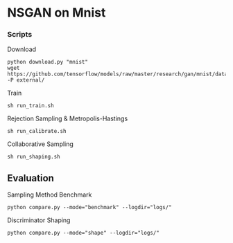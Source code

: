 # NSGAN on Mnist

### Scripts

Download
```
python download.py "mnist"
wget https://github.com/tensorflow/models/raw/master/research/gan/mnist/data/classify_mnist_graph_def.pb -P external/
```

Train
```
sh run_train.sh
```

Rejection Sampling & Metropolis-Hastings
```
sh run_calibrate.sh
```

Collaborative Sampling
```
sh run_shaping.sh
```

## Evaluation

Sampling Method Benchmark
```
python compare.py --mode="benchmark" --logdir="logs/"
```

Discriminator Shaping
```
python compare.py --mode="shape" --logdir="logs/"
```